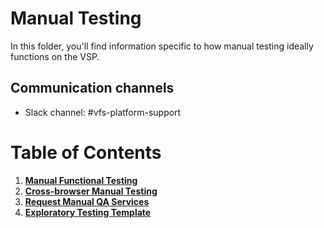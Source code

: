 # Manual Testing
In this folder, you'll find information specific to how manual testing ideally functions on the VSP.

## Communication channels
- Slack channel: #vfs-platform-support

# Table of Contents
1. [**Manual Functional Testing**](manual-functional-testing.md)
1. [**Cross-browser Manual Testing**](cross-browser-manual-testing.md)
1. [**Request Manual QA Services**](request-manual-qa.md)
1. [**Exploratory Testing Template**](exploratory-charter.md)
